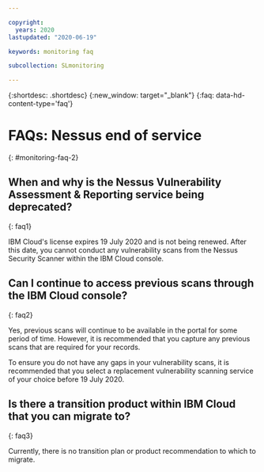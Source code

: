 ```yaml
---

copyright:
  years: 2020
lastupdated: "2020-06-19"

keywords: monitoring faq

subcollection: SLmonitoring

---
```


{:shortdesc: .shortdesc}
{:new_window: target="_blank"}
{:faq: data-hd-content-type='faq'}

# FAQs: Nessus end of service
{: #monitoring-faq-2}

## When and why is the Nessus Vulnerability Assessment & Reporting service being deprecated? 
{: faq1}

IBM Cloud's license expires 19 July 2020 and is not being renewed. After this date, you cannot conduct any vulnerability scans from the Nessus Security Scanner within the IBM Cloud console. 

## Can I continue to access previous scans through the IBM Cloud console? 
{: faq2}

Yes, previous scans will continue to be available in the portal for some period of time. However, it is recommended that you capture any previous scans that are required for your records. 

To ensure you do not have any gaps in your vulnerability scans, it is recommended that you select a replacement vulnerability scanning service of your choice before 19 July 2020. 

## Is there a transition product within IBM Cloud that you can migrate to?
{: faq3}

Currently, there is no transition plan or product recommendation to which to migrate.



